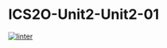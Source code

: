 # ICS2O-Unit2-Unit2-01
[![linter](https://github.com/Abdullah-Al-Rashid/ICS2O-Unit2-Unit2-01/workflows/linter/badge.svg)](https://github.com/marketplace/actions/super-linter)      
